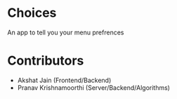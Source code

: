 # Choices

An app to tell you your menu prefrences

# Contributors
- Akshat Jain (Frontend/Backend)
- Pranav Krishnamoorthi (Server/Backend/Algorithms)
